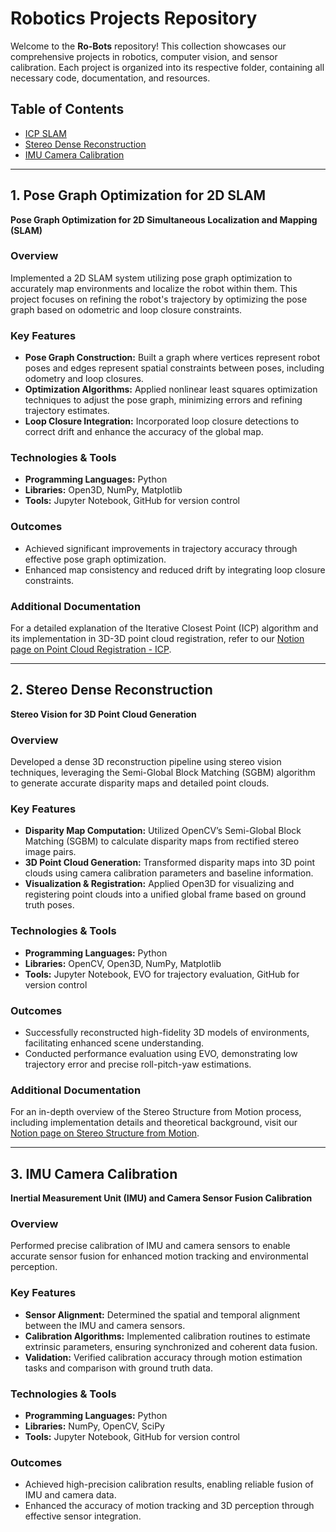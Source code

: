 # Robotics Projects Repository
Welcome to the **Ro-Bots** repository! This collection showcases our comprehensive projects in robotics, computer vision, and sensor calibration. Each project is organized into its respective folder, containing all necessary code, documentation, and resources.

## Table of Contents
- [ICP SLAM](#1-icp-slam)
- [Stereo Dense Reconstruction](#2-stereo-dense-reconstruction)
- [IMU Camera Calibration](#3-imu-camera-calibration)

---

## 1. Pose Graph Optimization for 2D SLAM

**Pose Graph Optimization for 2D Simultaneous Localization and Mapping (SLAM)**

### **Overview**
Implemented a 2D SLAM system utilizing pose graph optimization to accurately map environments and localize the robot within them. This project focuses on refining the robot's trajectory by optimizing the pose graph based on odometric and loop closure constraints.

### **Key Features**
- **Pose Graph Construction:** Built a graph where vertices represent robot poses and edges represent spatial constraints between poses, including odometry and loop closures.
- **Optimization Algorithms:** Applied nonlinear least squares optimization techniques to adjust the pose graph, minimizing errors and refining trajectory estimates.
- **Loop Closure Integration:** Incorporated loop closure detections to correct drift and enhance the accuracy of the global map.

### **Technologies & Tools**
- **Programming Languages:** Python
- **Libraries:** Open3D, NumPy, Matplotlib
- **Tools:** Jupyter Notebook, GitHub for version control

### **Outcomes**
- Achieved significant improvements in trajectory accuracy through effective pose graph optimization.
- Enhanced map consistency and reduced drift by integrating loop closure constraints.

### **Additional Documentation**
For a detailed explanation of the Iterative Closest Point (ICP) algorithm and its implementation in 3D-3D point cloud registration, refer to our [Notion page on Point Cloud Registration - ICP](https://saishubodh.notion.site/Point-Cloud-Registration-Iterative-Closest-Point-ICP-3D-3D-a25686ce1a11409d838d47bcac43ab4b).

---

## 2. Stereo Dense Reconstruction

**Stereo Vision for 3D Point Cloud Generation**

### **Overview**
Developed a dense 3D reconstruction pipeline using stereo vision techniques, leveraging the Semi-Global Block Matching (SGBM) algorithm to generate accurate disparity maps and detailed point clouds.

### **Key Features**
- **Disparity Map Computation:** Utilized OpenCV’s Semi-Global Block Matching (SGBM) to calculate disparity maps from rectified stereo image pairs.
- **3D Point Cloud Generation:** Transformed disparity maps into 3D point clouds using camera calibration parameters and baseline information.
- **Visualization & Registration:** Applied Open3D for visualizing and registering point clouds into a unified global frame based on ground truth poses.

### **Technologies & Tools**
- **Programming Languages:** Python
- **Libraries:** OpenCV, Open3D, NumPy, Matplotlib
- **Tools:** Jupyter Notebook, EVO for trajectory evaluation, GitHub for version control

### **Outcomes**
- Successfully reconstructed high-fidelity 3D models of environments, facilitating enhanced scene understanding.
- Conducted performance evaluation using EVO, demonstrating low trajectory error and precise roll-pitch-yaw estimations.

### **Additional Documentation**
For an in-depth overview of the Stereo Structure from Motion process, including implementation details and theoretical background, visit our [Notion page on Stereo Structure from Motion](https://saishubodh.notion.site/Stereo-Structure-from-Motion-9fdd81e4194f4803ac9ba7552df56470).

---

## 3. IMU Camera Calibration

**Inertial Measurement Unit (IMU) and Camera Sensor Fusion Calibration**

### **Overview**
Performed precise calibration of IMU and camera sensors to enable accurate sensor fusion for enhanced motion tracking and environmental perception.

### **Key Features**
- **Sensor Alignment:** Determined the spatial and temporal alignment between the IMU and camera sensors.
- **Calibration Algorithms:** Implemented calibration routines to estimate extrinsic parameters, ensuring synchronized and coherent data fusion.
- **Validation:** Verified calibration accuracy through motion estimation tasks and comparison with ground truth data.

### **Technologies & Tools**
- **Programming Languages:** Python
- **Libraries:** NumPy, OpenCV, SciPy
- **Tools:** Jupyter Notebook, GitHub for version control

### **Outcomes**
- Achieved high-precision calibration results, enabling reliable fusion of IMU and camera data.
- Enhanced the accuracy of motion tracking and 3D perception through effective sensor integration.
